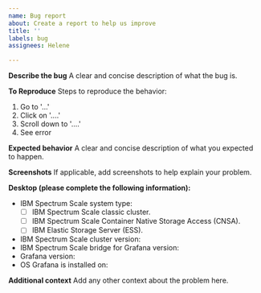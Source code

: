 ```yaml
---
name: Bug report
about: Create a report to help us improve
title: ''
labels: bug
assignees: Helene

---
```


**Describe the bug**
A clear and concise description of what the bug is.

**To Reproduce**
Steps to reproduce the behavior:
1. Go to '...'
2. Click on '....'
3. Scroll down to '....'
4. See error

**Expected behavior**
A clear and concise description of what you expected to happen.

**Screenshots**
If applicable, add screenshots to help explain your problem.

**Desktop (please complete the following information):**
 - IBM Spectrum Scale system type:
    - [ ] IBM Spectrum Scale classic cluster.
    - [ ] IBM Spectrum Scale Container Native Storage Access (CNSA).
    - [ ] IBM Elastic Storage Server (ESS).
 - IBM Spectrum Scale cluster version:
 - IBM Spectrum Scale bridge for Grafana version:
 - Grafana version:
 - OS Grafana is installed on:

**Additional context**
Add any other context about the problem here.
